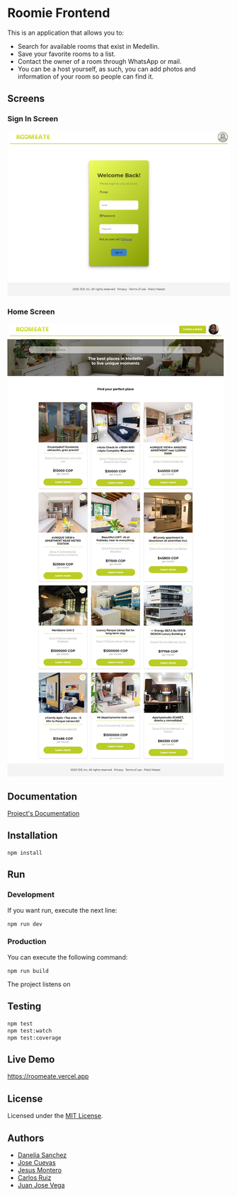 #  Roomie Frontend

This is an application that allows you to:

* Search for available rooms that exist in Medellin.
* Save your favorite rooms to a list.
* Contact the owner of a room through WhatsApp or mail.
* You can be a host yourself, as such, you can add photos and information of your room so people can find it.

## Screens

### Sign In Screen
![Sign In Screen](https://github.com/DJ3-PM/roomie-frontend/blob/master/src/assets/static/Screen-Roomeate-SignIn.png)

### Home Screen
![Home Screen](https://github.com/DJ3-PM/roomie-frontend/blob/master/src/assets/static/Screen-Roomeate-Home.jpg)

## Documentation

[Project's Documentation](https://www.notion.so/rommeate/ROOMEATE-667938234447475eb34e458204eed61e)

## Installation

```
npm install
```

## Run

### Development

If you want run, execute the next line:

```
npm run dev

```

### Production

You can execute the following command:

```
npm run build
```
The project listens on [](http://localhost:8080/)

## Testing

```
npm test
npm test:watch
npm test:coverage
```

## Live Demo

https://roomeate.vercel.app

## License
Licensed under the [MIT License](https://github.com/DJ3-PM/roomie-frontend/blob/master/LICENSE).

## Authors

- [Danelia Sanchez](https://github.com/DaneliaSanchz)
- [Jose Cuevas](https://github.com/JoseCrz)
- [Jesus Montero](https://github.com/jesusmonteroads)
- [Carlos Ruiz](https://github.com/CharlyRuizM)
- [Juan Jose Vega](https://github.com/juanjosevega99)
